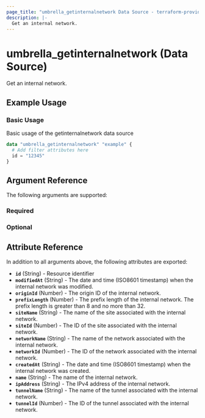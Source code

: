```yaml
---
page_title: "umbrella_getinternalnetwork Data Source - terraform-provider-umbrella"
description: |-
  Get an internal network.
---
```


# umbrella_getinternalnetwork (Data Source)

Get an internal network.

## Example Usage


### Basic Usage

Basic usage of the getinternalnetwork data source

```terraform
data "umbrella_getinternalnetwork" "example" {
  # Add filter attributes here
  id = "12345"
}
```



## Argument Reference

The following arguments are supported:

### Required



### Optional



## Attribute Reference

In addition to all arguments above, the following attributes are exported:

- **`id`** (String) - Resource identifier
- **`modifiedAt`** (String) - The date and time (ISO8601 timestamp) when the internal network was modified.
- **`originId`** (Number) - The origin ID of the internal network.
- **`prefixLength`** (Number) - The prefix length of the internal network. The prefix length is greater than 8 and no more than 32.
- **`siteName`** (String) - The name of the site associated with the internal network.
- **`siteId`** (Number) - The ID of the site associated with the internal network.
- **`networkName`** (String) - The name of the network associated with the internal network.
- **`networkId`** (Number) - The ID of the network associated with the internal network.
- **`createdAt`** (String) - The date and time (ISO8601 timestamp) when the internal network was created.
- **`name`** (String) - The name of the internal network.
- **`ipAddress`** (String) - The IPv4 address of the internal network.
- **`tunnelName`** (String) - The name of the tunnel associated with the internal network.
- **`tunnelId`** (Number) - The ID of the tunnel associated with the internal network.



